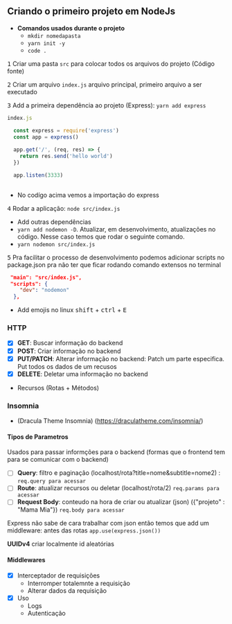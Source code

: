 ## Criando o primeiro projeto em NodeJs

- **Comandos usados durante o projeto**
  - `mkdir nomedapasta`
  - `yarn init -y`
  - `code .` 

<kbd>1</kbd> Criar uma pasta `src` para colocar todos os arquivos do projeto (Código fonte)

<kbd>2</kbd> Criar um arquivo `index.js` arquivo principal, primeiro arquivo a ser executado

<kbd>3</kbd> Add a primeira dependência ao projeto (Express): `yarn add express`

```js 
index.js

  const express = require('express')
  const app = express()
  
  app.get('/', (req, res) => {
    return res.send('hello world')
  })

  app.listen(3333)
  
```

- No codígo acima vemos a importação do express 

<kbd>4</kbd> Rodar a aplicação: `node src/index.js`

- Add outras dependências
- `yarn add nodemon -D`. 
Atualizar, em desenvolvimento, atualizações no código.
Nesse caso temos que rodar o seguinte comando.
- `yarn nodemon src/index.js`

<kbd>5</kbd> Pra facilitar o processo de desenvolvimento podemos  adicionar scripts no package.json pra não ter que ficar rodando comando extensos no terminal

```json
 "main": "src/index.js",
 "scripts": {
    "dev": "nodemon"
  },
```
- Add emojis no linux <kbd>shift</kbd> + <kbd>ctrl</kbd> + <kbd>E</kbd>

### HTTP
- [x] **GET**: Buscar informação do backend
- [x] **POST**: Criar informação no backend
- [x] **PUT/PATCH**: Alterar informação no backend: Patch um parte especifica. Put todos os dados de um recusos
- [x] **DELETE**: Deletar uma informação no backend

- Recursos (Rotas + Métodos)

### Insomnia
- (Dracula Theme Insomnia) (https://draculatheme.com/insomnia/)

#### Tipos de Parametros
Usados para passar informções para o backend (formas que o frontend tem para se comunicar com o backend)
- [ ] **Query**: filtro e paginação 
  (localhost/rota?title=nome&subtitle=nome2) : `req.query para acessar`
- [ ] **Route**: atualizar recursos ou deletar
  (localhost/rota/2) `req.params para acessar`
- [ ] **Request Body**: conteudo na hora de criar ou atualizar (json)
  ({"projeto" : "Mama Mia"}) `req.body para acessar`
  
 Express não sabe de cara trabalhar com json então temos que add um middleware: antes das rotas
 `app.use(express.json())`
 
 **UUIDv4** criar localmente id aleatórias
 
 #### Middlewares
 - [x] Interceptador de requisições
      - Interromper totalemnte a requisição
      - Alterar dados da requisição
 - [x] Uso
    - Logs
    - Autenticação


